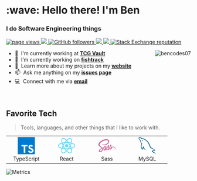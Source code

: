<h1 align="left" id="macropower-title">:wave: Hello there! I'm Ben</h1>
<h3 align="left">I do Software Engineering things</h3>

<p align="left">
  <a href="https://github.com/bencodes07/bencodes07">
    <img src="https://komarev.com/ghpvc/?username=bencodes07" alt="page views" />
  </a>
  <a href="https://vscode.dev">
    <img src="https://img.shields.io/badge/Editor-VSCode-blue?logo=visual-studio-code&logoColor=white">
  </a>
  <a href="https://github.com/bencodes07?tab=followers">
    <img alt="GitHub followers" src="https://img.shields.io/github/followers/MacroPower?color=green&logo=github">
  </a>
  <a href="https://react.dev">
    <img src="https://img.shields.io/badge/JavaScript%20Framework-React-32CD32?logo=javascript&logoColor=white">
  </a>
  <a href="">
    <img src="https://img.shields.io/badge/OS-macOS-informational?logo=apple&logoColor=white">
  </a>
  <a href="https://stackoverflow.com/users/13688326">
    <img alt="Stack Exchange reputation" src="https://img.shields.io/stackexchange/stackoverflow/r/13688326?color=orange&label=reputation&logo=stackoverflow">
  </a>
</p>

<a href="#-title">
  <img src="https://github-readme-stats.vercel.app/api?username=bencodes07&show_icons=true&theme=transparent" alt="bencodes07" align="right" />
</a>

- :office: &nbsp;I'm currently working at **[TCG Vault]**
- :seedling: &nbsp;I’m currently working on **[fishtrack]**
- :book: &nbsp;Learn more about my projects on my **[website]**
- :mailbox: &nbsp;Ask me anything on my **[issues page]**
- :computer: &nbsp;Connect with me via **[email]**

<br>

<h2 align="left" id="macropower-tech">Favorite Tech</h2>

> Tools, languages, and other things that I like to work with.

<table>
  <tr>
    <td align="center" width="96">
      <a href="#macropower-tech">
        <img src="./typescript-original.svg" width="48" height="48" alt="TypeScript" />
      </a>
      <br>TypeScript
    </td>
    <td align="center" width="96">
      <a href="#macropower-tech">
        <img src="./react-original.svg" width="48" height="48" alt="TypeScript" />
      </a>
      <br>React
    </td>
    <td align="center" width="96">
      <a href="#macropower-tech">
        <img src="./sass-original.svg" width="48" height="48" alt="TypeScript" />
      </a>
      <br>Sass
    </td>
    <td align="center" width="96">
      <a href="#macropower-tech">
        <img src="./mysql-original.svg" width="48" height="48" alt="TypeScript" />
      </a>
      <br>MySQL
    </td>
  </tr>
</table>

![Metrics](https://metrics.lecoq.io/bencodes07?template=classic&base.header=0&lines=1&base=header%2C%20activity%2C%20community%2C%20repositories%2C%20metadata&base.indepth=false&base.hireable=false&base.skip=false&lines=false&lines.sections=base&lines.repositories.limit=4&lines.history.limit=1&config.timezone=Europe%2FBerlin)

[TCG Vault]: https://tcg-home.com "TCG Home"
[issues page]: https://github.com/bencodes07/bencodes07/issues "bencodes07/issues"
[fishtrack]: https://github.com/bencodes07/fishtrack "bencodes07/fishtrack"
[website]: https://bencodes.vercel.app "My Website"
[email]: mailto:boeckmannben@gmail.com "boeckmannben<at>gmail.com"
